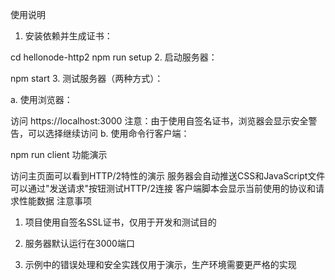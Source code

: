 使用说明

1. 安装依赖并生成证书：

cd hellonode-http2
npm run setup
2. 启动服务器：

npm start
3. 测试服务器（两种方式）：

a. 使用浏览器：

访问 https://localhost:3000
注意：由于使用自签名证书，浏览器会显示安全警告，可以选择继续访问
b. 使用命令行客户端：

npm run client
功能演示

访问主页面可以看到HTTP/2特性的演示
服务器会自动推送CSS和JavaScript文件
可以通过"发送请求"按钮测试HTTP/2连接
客户端脚本会显示当前使用的协议和请求性能数据
注意事项

1. 项目使用自签名SSL证书，仅用于开发和测试目的

2. 服务器默认运行在3000端口

3. 示例中的错误处理和安全实践仅用于演示，生产环境需要更严格的实现